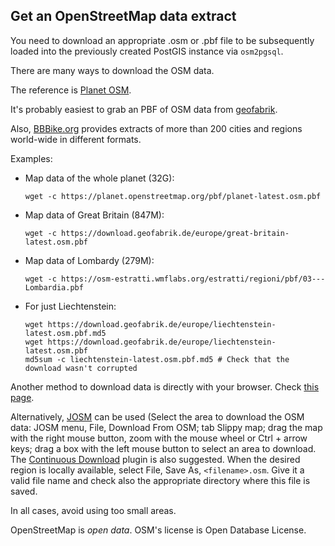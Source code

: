 ## Get an OpenStreetMap data extract

You need to download an appropriate .osm or .pbf file to be subsequently loaded into the previously created PostGIS instance via `osm2pgsql`.

There are many ways to download the OSM data.

The reference is [Planet OSM](https://planet.openstreetmap.org).

It's probably easiest to grab an PBF of OSM data from [geofabrik](https://download.geofabrik.de/).

Also, [BBBike.org](https://download.bbbike.org/osm/) provides extracts of more than 200 cities and regions world-wide in different formats.

Examples:

* Map data of the whole planet (32G):

      wget -c https://planet.openstreetmap.org/pbf/planet-latest.osm.pbf

* Map data of Great Britain (847M):

      wget -c https://download.geofabrik.de/europe/great-britain-latest.osm.pbf

* Map data of Lombardy (279M):

      wget -c https://osm-estratti.wmflabs.org/estratti/regioni/pbf/03---Lombardia.pbf

* For just Liechtenstein:

      wget https://download.geofabrik.de/europe/liechtenstein-latest.osm.pbf.md5
      wget https://download.geofabrik.de/europe/liechtenstein-latest.osm.pbf
      md5sum -c liechtenstein-latest.osm.pbf.md5 # Check that the download wasn't corrupted

Another method to download data is directly with your browser. Check [this page](https://wiki.openstreetmap.org/wiki/Downloading_data).

Alternatively, [JOSM](https://josm.openstreetmap.de/) can be used (Select the area to download the OSM data: JOSM menu, File, Download From OSM; tab Slippy map; drag the map with the right mouse button, zoom with the mouse wheel or Ctrl + arrow keys; drag a box with the left mouse button to select an area to download. The [Continuous Download](https://wiki.openstreetmap.org/wiki/JOSM/Plugins/continuosDownload) plugin is also suggested. When the desired region is locally available, select File, Save As, `<filename>.osm`. Give it a valid file name and check also the appropriate directory where this file is saved.

In all cases, avoid using too small areas.

OpenStreetMap is *open data*. OSM's license is Open Database License.